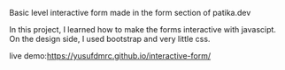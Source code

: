 Basic level interactive form made in the form section of patika.dev

In this project, I learned how to make the forms interactive with javascipt. On the design side, I used bootstrap and very little css.


live demo:https://yusufdmrc.github.io/interactive-form/
